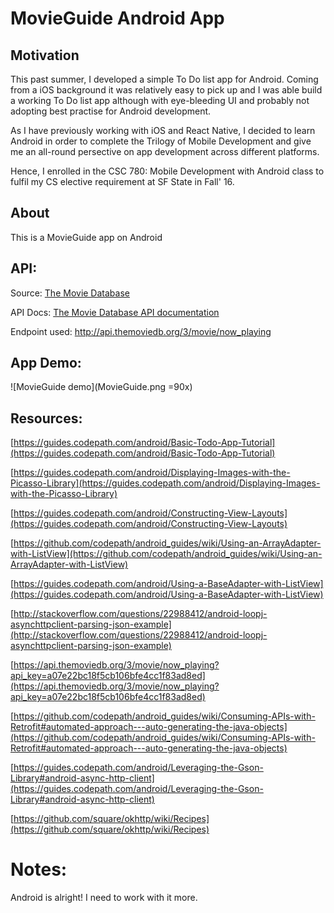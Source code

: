 # MovieGuide Android App

## Motivation

This past summer, I developed a simple To Do list app for Android. Coming from a iOS background it was relatively easy to pick up and I was able build a working To Do list app although with eye-bleeding UI and probably not adopting best practise for Android development.

As I have previously working with iOS and React Native, I decided to learn Android in order to complete the Trilogy of Mobile Development and give me an all-round persective on app development across different platforms.

Hence, I enrolled in the CSC 780: Mobile Development with Android class to fulfil my CS elective requirement at SF State in Fall' 16.

## About

This is a MovieGuide app on Android

## API:

Source: [The Movie Database](https://www.themoviedb.org/)

API Docs: [The Movie Database API documentation](docs.themoviedb.apiary.io)

Endpoint used: http://api.themoviedb.org/3/movie/now_playing

## App Demo:

![MovieGuide demo](MovieGuide.png =90x)

## Resources:

[https://guides.codepath.com/android/Basic-Todo-App-Tutorial](https://guides.codepath.com/android/Basic-Todo-App-Tutorial)

[https://guides.codepath.com/android/Displaying-Images-with-the-Picasso-Library](https://guides.codepath.com/android/Displaying-Images-with-the-Picasso-Library)

[https://guides.codepath.com/android/Constructing-View-Layouts](https://guides.codepath.com/android/Constructing-View-Layouts)

[https://github.com/codepath/android_guides/wiki/Using-an-ArrayAdapter-with-ListView](https://github.com/codepath/android_guides/wiki/Using-an-ArrayAdapter-with-ListView)

[https://guides.codepath.com/android/Using-a-BaseAdapter-with-ListView](https://guides.codepath.com/android/Using-a-BaseAdapter-with-ListView)

[http://stackoverflow.com/questions/22988412/android-loopj-asynchttpclient-parsing-json-example](http://stackoverflow.com/questions/22988412/android-loopj-asynchttpclient-parsing-json-example)

[https://api.themoviedb.org/3/movie/now_playing?api_key=a07e22bc18f5cb106bfe4cc1f83ad8ed](https://api.themoviedb.org/3/movie/now_playing?api_key=a07e22bc18f5cb106bfe4cc1f83ad8ed)

[https://github.com/codepath/android_guides/wiki/Consuming-APIs-with-Retrofit#automated-approach---auto-generating-the-java-objects](https://github.com/codepath/android_guides/wiki/Consuming-APIs-with-Retrofit#automated-approach---auto-generating-the-java-objects)

[https://guides.codepath.com/android/Leveraging-the-Gson-Library#android-async-http-client](https://guides.codepath.com/android/Leveraging-the-Gson-Library#android-async-http-client)

[https://github.com/square/okhttp/wiki/Recipes](https://github.com/square/okhttp/wiki/Recipes)

# Notes:

Android is alright! I need to work with it more.
